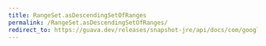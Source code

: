 ```yaml
---
title: RangeSet.asDescendingSetOfRanges
permalink: /RangeSet.asDescendingSetOfRanges/
redirect_to: https://guava.dev/releases/snapshot-jre/api/docs/com/google/common/collect/RangeSet.html#asDescendingSetOfRanges--
---
```

